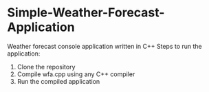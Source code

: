 # Simple-Weather-Forecast-Application
Weather forecast console application written in C++
Steps to run the application:
1) Clone the repository
2) Compile wfa.cpp using any C++ compiler
3) Run the compiled application
